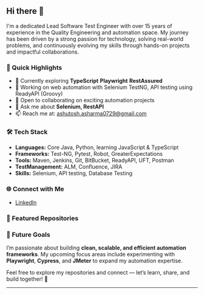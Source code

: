 ## Hi there 👋

I'm a dedicated Lead Software Test Engineer with over 15 years of experience in the Quality Engineering and automation space. My journey has been driven by a strong passion for technology, solving real-world problems, and continuously evolving my skills through hands-on projects and impactful collaborations.  

### 🚀 Quick Highlights  
- 🌱 Currently exploring **TypeScript**  **Playwright**  **RestAssured**
- 💼 Working on web automation with Selenium TestNG, API testing using ReadyAPI (Groovy)
- 👯 Open to collaborating on exciting automation projects  
- 💬 Ask me about **Selenium, RestAPI**  
- 📫 Reach me at: [ashutosh.asharma0729@gmail.com](mailto:ashutosh.asharma0729@gmail.com)
  
### 🛠️ Tech Stack  
- **Languages:** Core Java, Python, learning JavaScript & TypeScript  
- **Frameworks:** Test-NG, Pytest, Robot, GreaterExpectations
- **Tools:** Maven, Jenkins, Git, BitBucket, ReadyAPI, UFT, Postman
- **TestManagement:** ALM, Confluence, JIRA
- **Skills:** Selenium, API testing, Database Testing   

### 🌐 Connect with Me  
- [LinkedIn](https://www.linkedin.com/in/ash0729/)  

### 📂 Featured Repositories  


### 🎯 Future Goals  
I’m passionate about building **clean, scalable, and efficient automation frameworks**. My upcoming focus areas include experimenting with **Playwright**, **Cypress**, and **JMeter** to expand my automation expertise.  

Feel free to explore my repositories and connect — let’s learn, share, and build together! 🚀  

***
